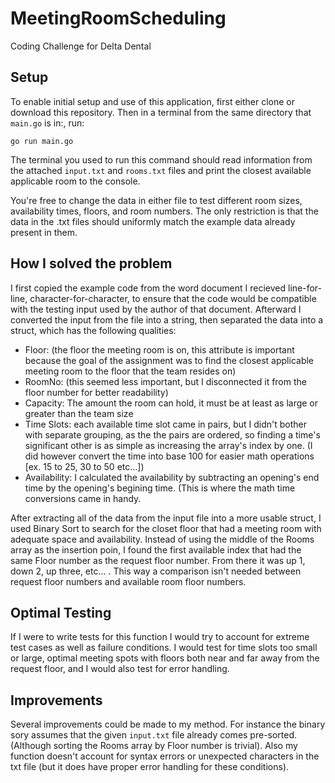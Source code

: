 # MeetingRoomScheduling
Coding Challenge for Delta Dental

## Setup

To enable initial setup and use of this application, first either clone or download this repository. Then in a terminal from
the same directory that `main.go` is in:, run:
```
go run main.go
```
The terminal you used to run this command should read information from the attached `input.txt` and `rooms.txt` files and
print the closest available applicable room to the console.

You're free to change the data in either file to test different room sizes, availability times, floors, and room numbers.
The only restriction is that the data in the .txt files should uniformly match the example data already present in them.

## How I solved the problem

I first copied the example code from the word document I recieved line-for-line, character-for-character, to ensure that
the code would be compatible with the testing input used by the author of that document. Afterward I converted the input
from the file into a string, then separated the data into a struct, which has the following qualities:

- Floor: (the floor the meeting room is on, this attribute is important because the goal of the assignment was to find the 
closest applicable meeting room to the floor that the team resides on)
- RoomNo: (this seemed less important, but I disconnected it from the floor number for better readability)
- Capacity: The amount the room can hold, it must be at least as large or greater than the team size
- Time Slots: each available time slot came in pairs, but I didn't bother with separate grouping, as the the pairs are 
ordered, so finding a time's significant other is as simple as increasing the array's index by one. (I did however convert
the time into base 100 for easier math operations [ex. 15 to 25, 30 to 50 etc...])
- Availability: I calculated the availability by subtracting an opening's end time by the opening's begining time. (This is 
where the math time conversions came in handy.

After extracting all of the data from the input file into a more usable struct, I used Binary Sort to search for the closet
floor that had a meeting room with adequate space and availability. Instead of using the middle of the Rooms array as the
insertion poin, I found the first available index that had the same Floor number as the request floor number. From there
it was up 1, down 2, up three, etc... . This way a comparison isn't needed between request floor numbers and available room
floor numbers.

## Optimal Testing

If I were to write tests for this function I would try to account for extreme test cases as well as failure conditions.
I would test for time slots too small or large, optimal meeting spots with floors both near and far away from the request 
floor, and I would also test for error handling.

## Improvements

Several improvements could be made to my method. For instance the binary sory assumes that the given `input.txt` file already
comes pre-sorted. (Although sorting the Rooms array by Floor number is trivial). Also my function doesn't account for syntax
errors or unexpected characters in the txt file (but it does have proper error handling for these conditions).


